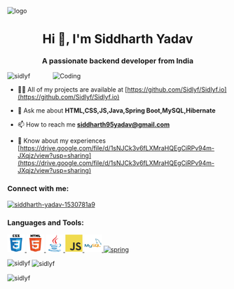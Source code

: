 ![logo](https://cdn.pixabay.com/photo/2016/09/08/04/12/programmer-1653351_960_720.png)
<h1 align="center">Hi 👋, I'm Siddharth Yadav</h1>
<h3 align="center">A passionate backend developer from India</h3>
<img align="right" alt="Coding" width="400" src="https://cdn.dribbble.com/users/1162077/screenshots/3848914/programmer.gif">

<p align="left"> <img src="https://komarev.com/ghpvc/?username=sidlyf&label=Profile%20views&color=0e75b6&style=flat" alt="sidlyf" /> </p>

- 👨‍💻 All of my projects are available at [https://github.com/Sidlyf/Sidlyf.io](https://github.com/Sidlyf/Sidlyf.io)

- 💬 Ask me about **HTML,CSS,JS,Java,Spring Boot,MySQL,Hibernate**

- 📫 How to reach me **siddharth95yadav@gmail.com**

- 📄 Know about my experiences [https://drive.google.com/file/d/1sNJCk3v6fLXMraHQEgCiRPv94m-JXqjz/view?usp=sharing](https://drive.google.com/file/d/1sNJCk3v6fLXMraHQEgCiRPv94m-JXqjz/view?usp=sharing)

<h3 align="left">Connect with me:</h3>
<p align="left">
<a href="https://linkedin.com/in/siddharth-yadav-1530781a9" target="blank"><img align="center" src="https://raw.githubusercontent.com/rahuldkjain/github-profile-readme-generator/master/src/images/icons/Social/linked-in-alt.svg" alt="siddharth-yadav-1530781a9" height="30" width="40" /></a>
</p>

<h3 align="left">Languages and Tools:</h3>
<p align="left"> <a href="https://www.w3schools.com/css/" target="_blank" rel="noreferrer"> <img src="https://raw.githubusercontent.com/devicons/devicon/master/icons/css3/css3-original-wordmark.svg" alt="css3" width="40" height="40"/> </a> <a href="https://www.w3.org/html/" target="_blank" rel="noreferrer"> <img src="https://raw.githubusercontent.com/devicons/devicon/master/icons/html5/html5-original-wordmark.svg" alt="html5" width="40" height="40"/> </a> <a href="https://www.java.com" target="_blank" rel="noreferrer"> <img src="https://raw.githubusercontent.com/devicons/devicon/master/icons/java/java-original.svg" alt="java" width="40" height="40"/> </a> <a href="https://developer.mozilla.org/en-US/docs/Web/JavaScript" target="_blank" rel="noreferrer"> <img src="https://raw.githubusercontent.com/devicons/devicon/master/icons/javascript/javascript-original.svg" alt="javascript" width="40" height="40"/> </a> <a href="https://www.mysql.com/" target="_blank" rel="noreferrer"> <img src="https://raw.githubusercontent.com/devicons/devicon/master/icons/mysql/mysql-original-wordmark.svg" alt="mysql" width="40" height="40"/> </a> <a href="https://spring.io/" target="_blank" rel="noreferrer"> <img src="https://www.vectorlogo.zone/logos/springio/springio-icon.svg" alt="spring" width="40" height="40"/> </a> </p>

<p><img align="left" src="https://github-readme-stats.vercel.app/api/top-langs?username=sidlyf&show_icons=true&locale=en&layout=compact" alt="sidlyf" /></p>

<p>&nbsp;<img align="center" src="https://github-readme-stats.vercel.app/api?username=sidlyf&show_icons=true&locale=en" alt="sidlyf" /></p>

<p><img align="center" src="https://github-readme-streak-stats.herokuapp.com/?user=sidlyf&" alt="sidlyf" /></p>
